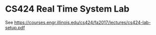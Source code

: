 # CS424 Real Time System Lab
See https://courses.engr.illinois.edu/cs424/fa2017/lectures/cs424-lab-setup.pdf